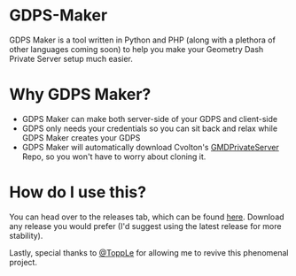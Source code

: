 # GDPS-Maker
GDPS Maker is a tool written in Python and PHP (along with a plethora of other languages coming soon) to help you make your Geometry Dash Private Server setup much easier.
# Why GDPS Maker?
- GDPS Maker can make both server-side of your GDPS and client-side
- GDPS only needs your credentials so you can sit back and relax while GDPS Maker creates your GDPS
- GDPS Maker will automatically download Cvolton's [GMDPrivateServer](https://github.com/cvolton/gmdprivateserver) Repo, so you won't have to worry about cloning it.
# How do I use this?
You can head over to the releases tab, which can be found [here](https://github.com/electroflameofficial/GDPS-Maker/releases). Download any release you would prefer (I'd suggest using the latest release for more stability).

Lastly, special thanks to [@ToppLe](https://github.com/Intelligent-Cat) for allowing me to revive this phenomenal project.
